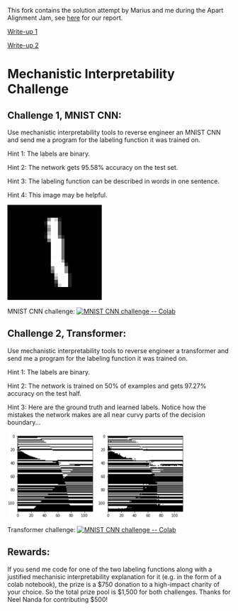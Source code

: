 This fork contains the solution attempt by Marius and me during the Apart Alignment Jam, see [here](https://docs.google.com/document/d/13C1E7EwFfw1YPn1wt96U8TqSQn1nxnJgVjCAtVfl9XU/edit#) for our report.

[Write-up 1](https://www.alignmentforum.org/posts/sTe78dNJDGywu9Dz6/solving-the-mechanistic-interpretability-challenges-eis-vii)

[Write-up 2](https://www.alignmentforum.org/posts/k43v47eQjaj6fY7LE/solving-the-mechanistic-interpretability-challenges-eis-vii-1)


# Mechanistic Interpretability Challenge

## Challenge 1, MNIST CNN:

Use mechanistic interpretability tools to reverse engineer an MNIST CNN and send me a program for the labeling function it was trained on. 

Hint 1: The labels are binary.

Hint 2: The network gets 95.58% accuracy on the test set. 

Hint 3: The labeling function can be described in words in one sentence.

Hint 4: This image may be helpful. 

![mnist example](figs/mnist_example.png)

MNIST CNN challenge:  [![MNIST CNN challenge -- Colab](https://colab.research.google.com/assets/colab-badge.svg)](https://colab.research.google.com/drive/15ByJYkksF9Bxb0rVkaoIZbUEWtbBDDqN?usp=sharing)

## Challenge 2, Transformer:

Use mechanistic interpretability tools to reverse engineer a transformer and send me a program for the labeling function it was trained on. 

Hint 1: The labels are binary.

Hint 2: The network is trained on 50% of examples and gets 97.27% accuracy on the test half. 

Hint 3: Here are the ground truth and learned labels. Notice how the mistakes the network makes are all near curvy parts of the decision boundary...

<img src="figs/transformer_labeling_function.png" alt="drawing" width="400"/>

Transformer challenge:  [![MNIST CNN challenge -- Colab](https://colab.research.google.com/assets/colab-badge.svg)](https://colab.research.google.com/drive/19gn2tavBGDqOYHLatjSROhABBD5O_JyZ?usp=sharing)

## Rewards:

If you send me code for one of the two labeling functions along with a justified mechanisic interpretability explanation for it (e.g. in the form of a colab notebook), the prize is a $750 donation to a high-impact charity of your choice. So the total prize pool is $1,500 for both challenges. Thanks for Neel Nanda for contributing $500!
